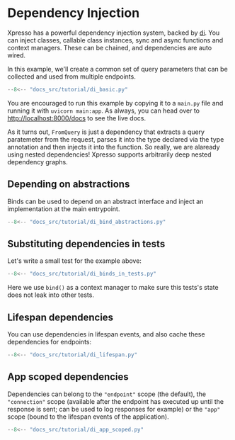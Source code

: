 # Dependency Injection

Xpresso has a powerful dependency injection system, backed by [di].
You can inject classes, callable class instances, sync and async functions and context managers.
These can be chained, and dependencies are auto wired.

In this example, we'll create a common set of query parameters that can be collected and used from multiple endpoints.

```python
--8<-- "docs_src/tutorial/di_basic.py"
```

You are encouraged to run this example by copying it to a `main.py` file and running it with `uvicorn main:app`.
As always, you can head over to [http://localhost:8000/docs](http://localhost:8000/docs) to see the live docs.

As it turns out, `FromQuery` is just a dependency that extracts a query paratemeter from the request, parses it into the type declared via the type annotation and then injects it into the function.
So really, we are alaready using nested dependencies!
Xpresso supports arbitrarily deep nested dependency graphs.

## Depending on abstractions

Binds can be used to depend on an abstract interface and inject an implementation at the main entrypoint.

```python
--8<-- "docs_src/tutorial/di_bind_abstractions.py"
```

## Substituting dependencies in tests

Let's write a small test for the example above:

```python
--8<-- "docs_src/tutorial/di_binds_in_tests.py"
```

Here we use `bind()` as a context manager to make sure this tests's state does not leak into other tests.

## Lifespan dependencies

You can use dependencies in lifespan events, and also cache these dependencies for endpoints:

```python
--8<-- "docs_src/tutorial/di_lifespan.py"
```

## App scoped dependencies

Dependencies can belong to the `"endpoint"` scope (the default), the `"connection"` scope (available after the endpoint has executed up until the response is sent; can be used to log responses for example) or the `"app"` scope (bound to the lifespan events of the application).

```python
--8<-- "docs_src/tutorial/di_app_scoped.py"
```

[di]: https://github.com/adriangb/di
